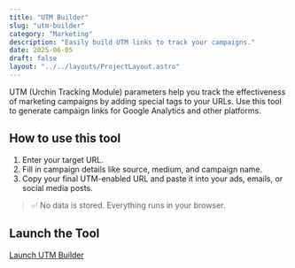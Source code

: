 ```yaml
---
title: "UTM Builder"
slug: "utm-builder"
category: "Marketing"
description: "Easily build UTM links to track your campaigns."
date: 2025-06-05
draft: false
layout: "../../layouts/ProjectLayout.astro"
---
```


UTM (Urchin Tracking Module) parameters help you track the effectiveness of marketing campaigns by adding special tags to your URLs. Use this tool to generate campaign links for Google Analytics and other platforms.

## How to use this tool

1. Enter your target URL.
2. Fill in campaign details like source, medium, and campaign name.
3. Copy your final UTM-enabled URL and paste it into your ads, emails, or social media posts.

> ✅ No data is stored. Everything runs in your browser.

## Launch the Tool

[Launch UTM Builder](/tools/utm-builder) <!-- or update this to actual tool path -->
